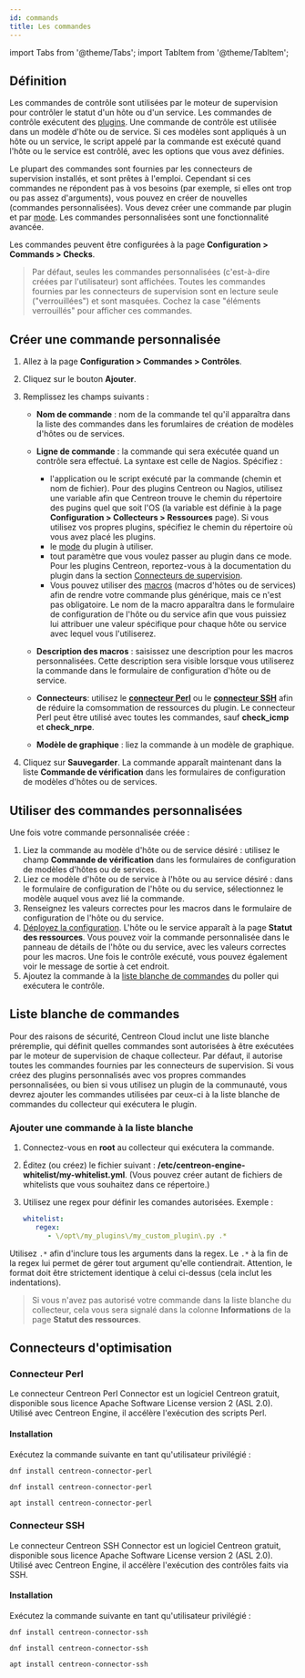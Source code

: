 ```yaml
---
id: commands
title: Les commandes
---
```

import Tabs from '@theme/Tabs';
import TabItem from '@theme/TabItem';

## Définition

Les commandes de contrôle sont utilisées par le moteur de supervision pour contrôler le statut d'un hôte ou d'un service. Les commandes de contrôle exécutent des [plugins](../../resources/glossary.md#plugin). Une commande de contrôle est utilisée dans un modèle d'hôte ou de service. Si ces modèles sont appliqués à un hôte ou un service, le script appelé par la commande est exécuté quand l'hôte ou le service est contrôlé, avec les options que vous avez définies.

Le plupart des commandes sont fournies par les connecteurs de supervision installés, et sont prêtes à l'emploi. Cependant si ces commandes ne répondent pas à vos besoins (par exemple, si elles ont trop ou pas assez d'arguments), vous pouvez en créer de nouvelles (commandes personnalisées). Vous devez créer une commande par plugin et par [mode](../../resources/glossary.md#mode). Les commandes personnalisées sont une fonctionnalité avancée.

Les commandes peuvent être configurées à la page **Configuration > Commands > Checks**.

> Par défaut, seules les commandes personnalisées (c'est-à-dire créées par l'utilisateur) sont affichées. Toutes les commandes fournies par les connecteurs de supervision sont en lecture seule ("verrouillées") et sont masquées. Cochez la case "éléments verrouillés" pour afficher ces commandes.

## Créer une commande personnalisée

1. Allez à la page **Configuration > Commandes > Contrôles**.
2. Cliquez sur le bouton **Ajouter**.
3. Remplissez les champs suivants :

   * **Nom de commande** : nom de la commande tel qu'il apparaîtra dans la liste des commandes dans les forumlaires de création de modèles d'hôtes ou de services.
   * **Ligne de commande** : la commande qui sera exécutée quand un contrôle sera effectué. La syntaxe est celle de Nagios. Spécifiez :

      * l'application ou le script exécuté par la commande (chemin et nom de fichier). Pour des plugins Centreon ou Nagios, utilisez une variable afin que Centreon trouve le chemin du répertoire des pugins quel que soit l'OS (la variable est définie à la page **Configuration > Collecteurs > Ressources** page). Si vous utilisez vos propres plugins, spécifiez le chemin du répertoire où vous avez placé les plugins.
      * le [mode](../../resources/glossary.md#mode) du plugin à utiliser.
      * tout paramètre que vous voulez passer au plugin dans ce mode. Pour les plugins Centreon, reportez-vous à la documentation du plugin dans la section [Connecteurs de supervision](/monitoring-connectors/integrations/plugin-packs/getting-started/introduction).
      * Vous pouvez utiliser des [macros](macros.md) (macros d'hôtes ou de services) afin de rendre votre commande plus générique, mais ce n'est pas obligatoire. Le nom de la macro apparaîtra dans le formulaire de configuration de l'hôte ou du service afin que vous puissiez lui attribuer une valeur spécifique pour chaque hôte ou service avec lequel vous l'utiliserez.

   * **Description des macros** : saisissez une description pour les macros personnalisées. Cette description sera visible lorsque vous utiliserez la commande dans le formulaire de configuration d'hôte ou de service.
   * **Connecteurs**: utilisez le **[connecteur Perl](#perl-connector)** ou le **[connecteur SSH](#ssh-connector)** afin de réduire la comsommation de ressources du plugin. Le connecteur Perl peut être utilisé avec toutes les commandes, sauf **check_icmp** et **check_nrpe**.
   * **Modèle de graphique** : liez la commande à un modèle de graphique.

4. Cliquez sur **Sauvegarder**. La commande apparaît maintenant dans la liste **Commande de vérification** dans les formulaires de configuration de modèles d'hôtes ou de services.

## Utiliser des commandes personnalisées

Une fois votre commande personnalisée créée :

1. Liez la commande au modèle d'hôte ou de service désiré : utilisez le champ **Commande de vérification** dans les formulaires de configuration de modèles d'hôtes ou de services.
2. Liez ce modèle d'hôte ou de service à l'hôte ou au service désiré : dans le formulaire de configuration de l'hôte ou du service, sélectionnez le modèle auquel vous avez lié la commande.
3. Renseignez les valeurs correctes pour les macros dans le formulaire de configuration de l'hôte ou du service.
3. [Déployez la configuration](../monitoring-servers/deploying-a-configuration.md). L'hôte ou le service apparaît à la page **Statut des ressources**. Vous pouvez voir la commande personnalisée dans le panneau de détails de l'hôte ou du service, avec les valeurs correctes pour les macros. Une fois le contrôle exécuté, vous pouvez également voir le message de sortie à cet endroit.
4. Ajoutez la commande à la [liste blanche de commandes](#command-whitelist) du poller qui exécutera le contrôle.

## Liste blanche de commandes

Pour des raisons de sécurité, Centreon Cloud inclut une liste blanche préremplie, qui définit quelles commandes sont autorisées à être exécutées par le moteur de supervision de chaque collecteur. Par défaut, il autorise toutes les commandes fournies par les connecteurs de supervision. Si vous créez des plugins personnalisés avec vos propres commandes personnalisées, ou bien si vous utilisez un plugin de la communauté, vous devrez ajouter les commandes utilisées par ceux-ci à la liste blanche de commandes du collecteur qui exécutera le plugin.

### Ajouter une commande à la liste blanche

1. Connectez-vous en **root** au collecteur qui exécutera la commande.
2. Éditez (ou créez) le fichier suivant : **/etc/centreon-engine-whitelist/my-whitelist.yml**. (Vous pouvez créer autant de fichiers de whitelists que vous souhaitez dans ce répertoire.)
3. Utilisez une regex pour définir les comandes autorisées. Exemple : 

   ```yaml /etc/centreon-engine-whitelist/my_whitelist.yml
   whitelist:
      regex:
         - \/opt\/my_plugins\/my_custom_plugin\.py .*
   ```

Utilisez `.*` afin d'inclure tous les arguments dans la regex.
Le `.*` à la fin de la regex lui permet de gérer tout argument qu'elle contiendrait. Attention, le format doit être strictement identique à celui ci-dessus (cela inclut les indentations).


> Si vous n'avez pas autorisé votre commande dans la liste blanche du collecteur, cela vous sera signalé dans la colonne **Informations** de la page **Statut des ressources**.

## Connecteurs d'optimisation

### Connecteur Perl

Le connecteur Centreon Perl Connector est un logiciel Centreon gratuit, disponible sous licence Apache Software License version 2 (ASL 2.0).
Utilisé avec Centreon Engine, il accélère l'exécution des scripts Perl.

#### Installation

Exécutez la commande suivante en tant qu'utilisateur privilégié :

<Tabs groupId="sync">
<TabItem value="Alma / RHEL / Oracle Linux 8" label="Alma / RHEL / Oracle Linux 8">

``` shell
dnf install centreon-connector-perl
```

</TabItem>
<TabItem value="Alma / RHEL / Oracle Linux 9" label="Alma / RHEL / Oracle Linux 9">

``` shell
dnf install centreon-connector-perl
```

</TabItem>
<TabItem value="Debian 11" label="Debian 11">

``` shell
apt install centreon-connector-perl
```

</TabItem>
</Tabs>

### Connecteur SSH

Le connecteur Centreon SSH Connector est un logiciel Centreon gratuit, disponible sous licence Apache Software License version 2 (ASL 2.0).
Utilisé avec Centreon Engine, il accélère l'exécution des contrôles faits via SSH.

#### Installation

Exécutez la commande suivante en tant qu'utilisateur privilégié :

<Tabs groupId="sync">
<TabItem value="Alma / RHEL / Oracle Linux 8" label="Alma / RHEL / Oracle Linux 8">

``` shell
dnf install centreon-connector-ssh
```

</TabItem>
<TabItem value="Alma / RHEL / Oracle Linux 9" label="Alma / RHEL / Oracle Linux 9">

``` shell
dnf install centreon-connector-ssh
```

</TabItem>
<TabItem value="Debian 11" label="Debian 11">

``` shell
apt install centreon-connector-ssh
```

</TabItem>
</Tabs>
